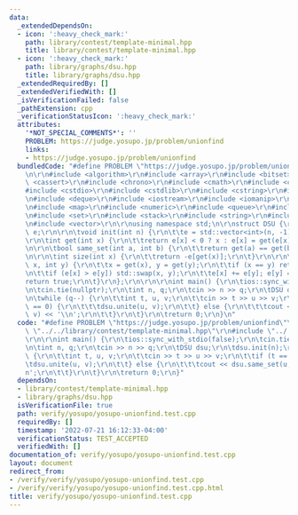```yaml
---
data:
  _extendedDependsOn:
  - icon: ':heavy_check_mark:'
    path: library/contest/template-minimal.hpp
    title: library/contest/template-minimal.hpp
  - icon: ':heavy_check_mark:'
    path: library/graphs/dsu.hpp
    title: library/graphs/dsu.hpp
  _extendedRequiredBy: []
  _extendedVerifiedWith: []
  _isVerificationFailed: false
  _pathExtension: cpp
  _verificationStatusIcon: ':heavy_check_mark:'
  attributes:
    '*NOT_SPECIAL_COMMENTS*': ''
    PROBLEM: https://judge.yosupo.jp/problem/unionfind
    links:
    - https://judge.yosupo.jp/problem/unionfind
  bundledCode: "#define PROBLEM \"https://judge.yosupo.jp/problem/unionfind\"\r\n\r\
    \n\r\n#include <algorithm>\r\n#include <array>\r\n#include <bitset>\r\n#include\
    \ <cassert>\r\n#include <chrono>\r\n#include <cmath>\r\n#include <complex>\r\n\
    #include <cstdio>\r\n#include <cstdlib>\r\n#include <cstring>\r\n#include <ctime>\r\
    \n#include <deque>\r\n#include <iostream>\r\n#include <iomanip>\r\n#include <list>\r\
    \n#include <map>\r\n#include <numeric>\r\n#include <queue>\r\n#include <random>\r\
    \n#include <set>\r\n#include <stack>\r\n#include <string>\r\n#include <unordered_map>\r\
    \n#include <vector>\r\n\r\nusing namespace std;\n\r\nstruct DSU {\r\n\tstd::vector<int>\
    \ e;\r\n\r\n\tvoid init(int n) {\r\n\t\te = std::vector<int>(n, -1);\r\n\t}\r\n\
    \r\n\tint get(int x) {\r\n\t\treturn e[x] < 0 ? x : e[x] = get(e[x]);\r\n\t}\r\
    \n\r\n\tbool same_set(int a, int b) {\r\n\t\treturn get(a) == get(b);\r\n\t}\r\
    \n\r\n\tint size(int x) {\r\n\t\treturn -e[get(x)];\r\n\t}\r\n\r\n\tbool unite(int\
    \ x, int y) {\r\n\t\tx = get(x), y = get(y);\r\n\t\tif (x == y) return false;\r\
    \n\t\tif (e[x] > e[y]) std::swap(x, y);\r\n\t\te[x] += e[y]; e[y] = x;\r\n\t\t\
    return true;\r\n\t}\r\n};\r\n\r\n\r\nint main() {\r\n\tios::sync_with_stdio(false);\r\
    \n\tcin.tie(nullptr);\r\n\tint n, q;\r\n\tcin >> n >> q;\r\n\tDSU dsu;\r\n\tdsu.init(n);\r\
    \n\twhile (q--) {\r\n\t\tint t, u, v;\r\n\t\tcin >> t >> u >> v;\r\n\t\tif (t\
    \ == 0) {\r\n\t\t\tdsu.unite(u, v);\r\n\t\t} else {\r\n\t\t\tcout << dsu.same_set(u,\
    \ v) << '\\n';\r\n\t\t}\r\n\t}\r\n\treturn 0;\r\n}\n"
  code: "#define PROBLEM \"https://judge.yosupo.jp/problem/unionfind\"\r\n\r\n#include\
    \ \"../../library/contest/template-minimal.hpp\"\r\n#include \"../../library/graphs/dsu.hpp\"\
    \r\n\r\nint main() {\r\n\tios::sync_with_stdio(false);\r\n\tcin.tie(nullptr);\r\
    \n\tint n, q;\r\n\tcin >> n >> q;\r\n\tDSU dsu;\r\n\tdsu.init(n);\r\n\twhile (q--)\
    \ {\r\n\t\tint t, u, v;\r\n\t\tcin >> t >> u >> v;\r\n\t\tif (t == 0) {\r\n\t\t\
    \tdsu.unite(u, v);\r\n\t\t} else {\r\n\t\t\tcout << dsu.same_set(u, v) << '\\\
    n';\r\n\t\t}\r\n\t}\r\n\treturn 0;\r\n}"
  dependsOn:
  - library/contest/template-minimal.hpp
  - library/graphs/dsu.hpp
  isVerificationFile: true
  path: verify/yosupo/yosupo-unionfind.test.cpp
  requiredBy: []
  timestamp: '2022-07-21 16:12:33-04:00'
  verificationStatus: TEST_ACCEPTED
  verifiedWith: []
documentation_of: verify/yosupo/yosupo-unionfind.test.cpp
layout: document
redirect_from:
- /verify/verify/yosupo/yosupo-unionfind.test.cpp
- /verify/verify/yosupo/yosupo-unionfind.test.cpp.html
title: verify/yosupo/yosupo-unionfind.test.cpp
---
```

